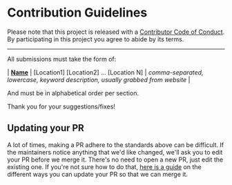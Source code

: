 # Contribution Guidelines

Please note that this project is released with a [Contributor Code of Conduct](code-of-conduct.md). By participating in this project you agree to abide by its terms.

---

All submissions must take the form of:

| **[Name](website)** | [Location1] [Location2] ... [Location N] | _comma-separated, lowercase, keyword description, usually grabbed from website_ |

And must be in alphabetical order per section.

Thank you for your suggestions/fixes!


## Updating your PR

A lot of times, making a PR adhere to the standards above can be difficult. If the maintainers notice anything that we'd like changed, we'll ask you to edit your PR before we merge it. There's no need to open a new PR, just edit the existing one. If you're not sure how to do that, [here is a guide](https://github.com/RichardLitt/knowledge/blob/master/github/amending-a-commit-guide.md) on the different ways you can update your PR so that we can merge it.
